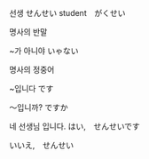 
선생 せんせい
student　がくせい

명사의 반말

~가 아니야  いゃない

명사의 정중어

~입니다
です

〜입니까? 
ですか


네 선생님 입니다.
はい,　せんせいです

いいえ,　せんせい
